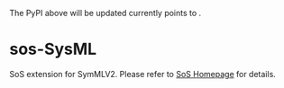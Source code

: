 
The PyPI above will be updated currently points to . 

# sos-SysML
SoS extension for SymMLV2. Please refer to [SoS Homepage](http://vatlab.github.io/SoS/) for details.

